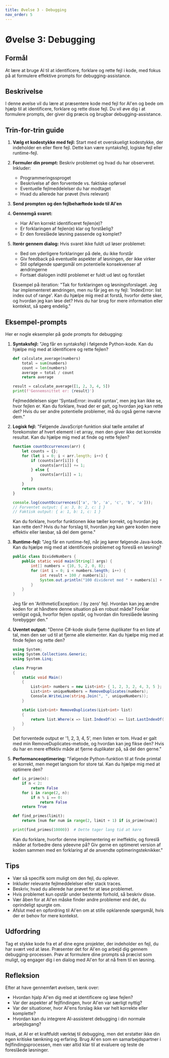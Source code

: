 ```yaml
---
title: Øvelse 3 - Debugging
nav_order: 5
---
```


# Øvelse 3: Debugging

## Formål
At lære at bruge AI til at identificere, forklare og rette fejl i kode, med fokus på at formulere effektive prompts for debugging-assistance.

## Beskrivelse
I denne øvelse vil du lære at præsentere kode med fejl for AI'en og bede om hjælp til at identificere, forklare og rette disse fejl. Du vil øve dig i at formulere prompts, der giver dig præcis og brugbar debugging-assistance.

## Trin-for-trin guide

1. **Vælg et kodestykke med fejl:**
   Start med et overskueligt kodestykke, der indeholder en eller flere fejl. Dette kan være syntaksfejl, logiske fejl eller runtime-fejl.

2. **Formuler din prompt:**
   Beskriv problemet og hvad du har observeret. Inkluder:
   - Programmeringssproget
   - Beskrivelse af den forventede vs. faktiske opførsel
   - Eventuelle fejlmeddelelser du har modtaget
   - Hvad du allerede har prøvet (hvis relevant)

3. **Send prompten og den fejlbehæftede kode til AI'en**

4. **Gennemgå svaret:**
   - Har AI'en korrekt identificeret fejlen(e)?
   - Er forklaringen af fejlen(e) klar og forståelig?
   - Er den foreslåede løsning passende og komplet?

5. **Iterér gennem dialog:**
   Hvis svaret ikke fuldt ud løser problemet:
   - Bed om yderligere forklaringer på dele, du ikke forstår
   - Giv feedback på eventuelle aspekter af løsningen, der ikke virker
   - Stil opfølgende spørgsmål om potentielle konsekvenser af ændringerne
   - Fortsæt dialogen indtil problemet er fuldt ud løst og forstået

   Eksempel på iteration:
   "Tak for forklaringen og løsningsforslaget. Jeg har implementeret ændringen, men nu får jeg en ny fejl: 'IndexError: list index out of range'. Kan du hjælpe mig med at forstå, hvorfor dette sker, og hvordan jeg kan løse det? Hvis du har brug for mere information eller kontekst, så spørg endelig."

## Eksempel-prompts

Her er nogle eksempler på gode prompts for debugging:

1. **Syntaksfejl:**
   "Jeg får en syntaksfejl i følgende Python-kode. Kan du hjælpe mig med at identificere og rette fejlen?

   ```python
   def calculate_average(numbers)
       total = sum(numbers)
       count = len(numbers)
       average = total / count
       return average

   result = calculate_average([1, 2, 3, 4, 5])
   print(f'Gennemsnittet er: {result}')
   ```
   Fejlmeddelelsen siger 'SyntaxError: invalid syntax', men jeg kan ikke se, hvor fejlen er. Kan du forklare, hvad der er galt, og hvordan jeg kan rette det? Hvis du ser andre potentielle problemer, må du også gerne nævne dem."

2. **Logisk fejl:**
   "Følgende JavaScript-funktion skal tælle antallet af forekomster af hvert element i et array, men den giver ikke det korrekte resultat. Kan du hjælpe mig med at finde og rette fejlen?

   ```javascript
   function countOccurrences(arr) {
       let counts = {};
       for (let i = 0; i < arr.length; i++) {
           if (counts[arr[i]]) {
               counts[arr[i]] += 1;
           } else {
               counts[arr[i]] = 1;
           }
       }
       return counts;
   }

   console.log(countOccurrences(['a', 'b', 'a', 'c', 'b', 'a']));
   // Forventet output: { a: 3, b: 2, c: 1 }
   // Faktisk output: { a: 1, b: 1, c: 1 }
   ```
   Kan du forklare, hvorfor funktionen ikke tæller korrekt, og hvordan jeg kan rette den? Hvis du har forslag til, hvordan jeg kan gøre koden mere effektiv eller læsbar, så del dem gerne."

3. **Runtime-fejl:**
   "Jeg får en runtime-fejl, når jeg kører følgende Java-kode. Kan du hjælpe mig med at identificere problemet og foreslå en løsning?

   ```java
   public class DivideNumbers {
       public static void main(String[] args) {
           int[] numbers = {10, 5, 2, 0, 8};
           for (int i = 0; i < numbers.length; i++) {
               int result = 100 / numbers[i];
               System.out.println("100 divideret med " + numbers[i] + " er " + result);
           }
       }
   }
   ```
   Jeg får en 'ArithmeticException: / by zero' fejl. Hvordan kan jeg ændre koden for at håndtere denne situation på en robust måde? Forklar venligst også, hvorfor fejlen opstår, og hvordan din foreslåede løsning forebygger den."

4. **Uventet output:**
   "Denne C#-kode skulle fjerne duplikater fra en liste af tal, men den ser ud til at fjerne alle elementer. Kan du hjælpe mig med at finde fejlen og rette den?

   ```csharp
   using System;
   using System.Collections.Generic;
   using System.Linq;

   class Program
   {
       static void Main()
       {
           List<int> numbers = new List<int> { 1, 2, 3, 2, 4, 3, 5 };
           List<int> uniqueNumbers = RemoveDuplicates(numbers);
           Console.WriteLine(string.Join(", ", uniqueNumbers));
       }

       static List<int> RemoveDuplicates(List<int> list)
       {
           return list.Where(x => list.IndexOf(x) == list.LastIndexOf(x)).ToList();
       }
   }
   ```
   Det forventede output er '1, 2, 3, 4, 5', men listen er tom. Hvad er galt med min RemoveDuplicates-metode, og hvordan kan jeg fikse den? Hvis du har en mere effektiv måde at fjerne duplikater på, så del den gerne."

5. **Performanceoptimering:**
   "Følgende Python-funktion til at finde primtal er korrekt, men meget langsom for store tal. Kan du hjælpe mig med at optimere den?

   ```python
   def is_prime(n):
       if n < 2:
           return False
       for i in range(2, n):
           if n % i == 0:
               return False
       return True

   def find_primes(limit):
       return [num for num in range(2, limit + 1) if is_prime(num)]

   print(find_primes(10000))  # Dette tager lang tid at køre
   ```
   Kan du forklare, hvorfor denne implementering er ineffektiv, og foreslå måder at forbedre dens ydeevne på? Giv gerne en optimeret version af koden sammen med en forklaring af de anvendte optimeringsteknikker."

## Tips
- Vær så specifik som muligt om den fejl, du oplever.
- Inkluder relevante fejlmeddelelser eller stack traces.
- Beskriv, hvad du allerede har prøvet for at løse problemet.
- Hvis problemet kun opstår under bestemte forhold, så beskriv disse.
- Vær åben for at AI'en måske finder andre problemer end det, du oprindeligt spurgte om.
- Afslut med en opfordring til AI'en om at stille opklarende spørgsmål, hvis der er behov for mere kontekst.

## Udfordring
Tag et stykke kode fra et af dine egne projekter, der indeholder en fejl, du har svært ved at løse. Præsenter det for AI'en og arbejd dig gennem debugging-processen. Prøv at formulere dine prompts så præcist som muligt, og engager dig i en dialog med AI'en for at nå frem til en løsning.

## Refleksion
Efter at have gennemført øvelsen, tænk over:
- Hvordan hjalp AI'en dig med at identificere og løse fejlen?
- Var der aspekter af fejlfindingen, hvor AI'en var særligt nyttig?
- Var der situationer, hvor AI'ens forslag ikke var helt korrekte eller komplette?
- Hvordan kan du integrere AI-assisteret debugging i din normale arbejdsgang?

Husk, at AI er et kraftfuldt værktøj til debugging, men det erstatter ikke din egen kritiske tænkning og erfaring. Brug AI'en som en samarbejdspartner i fejlfindingsprocessen, men vær altid klar til at evaluere og teste de foreslåede løsninger.